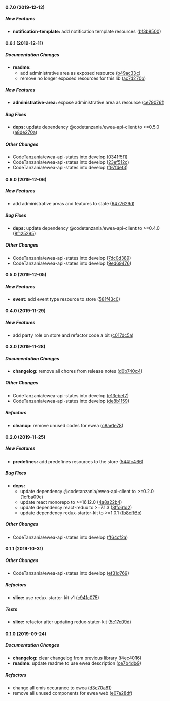 #### 0.7.0 (2019-12-12)

##### New Features

- **notification-template:** add notification template resources ([bf3b8500](https://github.com/CodeTanzania/ewea-api-states/commit/bf3b850079494d9fc1198235cc4605f3bd082ecc))

#### 0.6.1 (2019-12-11)

##### Documentation Changes

- **readme:**
  - add administrative area as exposed resource ([b49ac33c](https://github.com/CodeTanzania/ewea-api-states/commit/b49ac33ca3a807d130e1aaec59969fd2eeea58ab))
  - remove no longer exposed resources for this lib ([ac7d270b](https://github.com/CodeTanzania/ewea-api-states/commit/ac7d270bb41798b1f0c332cbc5c9bbaa80b5cecc))

##### New Features

- **administrative-area:** expose administrative area as resource ([ce79076f](https://github.com/CodeTanzania/ewea-api-states/commit/ce79076f8a6e96e32831f0f7d553673694da5fba))

##### Bug Fixes

- **deps:** update dependency @codetanzania/ewea-api-client to >=0.5.0 ([a8de270a](https://github.com/CodeTanzania/ewea-api-states/commit/a8de270aadf884f6dc7cbfd8a0506f97a213e0ae))

##### Other Changes

- CodeTanzania/ewea-api-states into develop ([0341f5f1](https://github.com/CodeTanzania/ewea-api-states/commit/0341f5f19dcbb8cd05765cd1ab6da38c80c216a0))
- CodeTanzania/ewea-api-states into develop ([23ef512c](https://github.com/CodeTanzania/ewea-api-states/commit/23ef512c07ffab83d9a58b719695de11ff887a3b))
- CodeTanzania/ewea-api-states into develop ([f97f4ef3](https://github.com/CodeTanzania/ewea-api-states/commit/f97f4ef3f4bf85fc2ed6e26e0a0cc36311726d9c))

#### 0.6.0 (2019-12-06)

##### New Features

- add administrative areas and features to state ([6477629d](https://github.com/CodeTanzania/ewea-api-states/commit/6477629d9c0b291b13cf81c639903d9da7f826cb))

##### Bug Fixes

- **deps:** update dependency @codetanzania/ewea-api-client to >=0.4.0 ([8f125295](https://github.com/CodeTanzania/ewea-api-states/commit/8f125295d4a6c5660f1bbe39bcd4c91995e64ee8))

##### Other Changes

- CodeTanzania/ewea-api-states into develop ([7dc0d389](https://github.com/CodeTanzania/ewea-api-states/commit/7dc0d389e2a28e65b6e32838db3253ce80d34ed5))
- CodeTanzania/ewea-api-states into develop ([9ed69476](https://github.com/CodeTanzania/ewea-api-states/commit/9ed694760434d5168298f3ccb3d20af118c29447))

#### 0.5.0 (2019-12-05)

##### New Features

- **event:** add event type resource to store ([581f43c0](https://github.com/CodeTanzania/ewea-api-states/commit/581f43c0fd02acfc89868e13fcc7e0f80412979c))

#### 0.4.0 (2019-11-29)

##### New Features

- add party role on store and refactor code a bit ([c017dc5a](https://github.com/CodeTanzania/ewea-api-states/commit/c017dc5ae6c6c67ba8aafcbe7cb7c2813ac0371f))

#### 0.3.0 (2019-11-28)

##### Documentation Changes

- **changelog:** remove all chores from release notes ([d0b740c4](https://github.com/CodeTanzania/ewea-api-states/commit/d0b740c4000e9b4542909580012b163a19703d6b))

##### Other Changes

- CodeTanzania/ewea-api-states into develop ([e13ebef7](https://github.com/CodeTanzania/ewea-api-states/commit/e13ebef72c694955e0f7d4594459e26cb3621cad))
- CodeTanzania/ewea-api-states into develop ([de8b1159](https://github.com/CodeTanzania/ewea-api-states/commit/de8b1159c81df964c5cda666811f3004a3b37505))

##### Refactors

- **cleanup:** remove unused codes for ewea ([c8ae1e78](https://github.com/CodeTanzania/ewea-api-states/commit/c8ae1e78350bb286bb5efa6f9fc19310d645e831))

#### 0.2.0 (2019-11-25)

##### New Features

- **predefines:** add predefines resources to the store ([544fc466](https://github.com/CodeTanzania/ewea-api-states/commit/544fc4666a1893e56a193416f29f4ae2ad98f837))

##### Bug Fixes

- **deps:**
  - update dependency @codetanzania/ewea-api-client to >=0.2.0 ([1cfba09e](https://github.com/CodeTanzania/ewea-api-states/commit/1cfba09e594d9a0626e834e941a3f74c6ee4705f))
  - update react monorepo to >=16.12.0 ([4a8a22b4](https://github.com/CodeTanzania/ewea-api-states/commit/4a8a22b4b2d4e34aeb5fa2d0ca48bb20dd10f3ba))
  - update dependency react-redux to >=7.1.3 ([3ffc61d2](https://github.com/CodeTanzania/ewea-api-states/commit/3ffc61d2a3e3476899480b6941e302c8595631d6))
  - update dependency redux-starter-kit to >=1.0.1 ([fb8cff6b](https://github.com/CodeTanzania/ewea-api-states/commit/fb8cff6bcaa5e9e93cba7186412c99f4625388f7))

##### Other Changes

- CodeTanzania/ewea-api-states into develop ([ff64cf2a](https://github.com/CodeTanzania/ewea-api-states/commit/ff64cf2a10b06411cd1bf321b3ad4a357ab81612))

#### 0.1.1 (2019-10-31)

##### Other Changes

- CodeTanzania/ewea-api-states into develop ([ef31d769](https://github.com/CodeTanzania/ewea-api-states/commit/ef31d769f32d2e0d945dbe621352bea16d38768b))

##### Refactors

- **slice:** use redux-starter-kit v1 ([c941c075](https://github.com/CodeTanzania/ewea-api-states/commit/c941c075ed8e38f99c985b0f12ac3f8ad18e1135))

##### Tests

- **slice:** refactor after updating redux-stater-kit ([5c17c09d](https://github.com/CodeTanzania/ewea-api-states/commit/5c17c09d2d021d84185cdde12992d1e95d60f6d1))

#### 0.1.0 (2019-09-24)

##### Documentation Changes

- **changelog:** clear changelog from previous library ([f4ec4016](https://github.com/CodeTanzania/ewea-api-states/commit/f4ec4016a80d4f674f20d020498974a62aa90986))
- **readme:** update readme to use ewea description ([ce7b4db9](https://github.com/CodeTanzania/ewea-api-states/commit/ce7b4db95173274ae3df95fda07e3536e751bc6d))

##### Refactors

- change all emis occurance to ewea ([d3e70a81](https://github.com/CodeTanzania/ewea-api-states/commit/d3e70a81e33aafb5ea95a9740bab252c0a7f0827))
- remove all unused components for ewea web ([e07a28df](https://github.com/CodeTanzania/ewea-api-states/commit/e07a28dfbc0d9cfad9f8a080e3c813fbf0a1914c))
